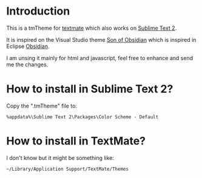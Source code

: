 Introduction
============

This is a tmTheme for [textmate](http://macromates.com/) which also works on [Sublime Text 2](http://www.sublimetext.com/2).

It is inspired on the Visual Studio theme [Son of Obsidian](http://studiostyl.es/schemes/son-of-obsidian) which is inspired in Eclipse [Obsidian](http://www.eclipsecolorthemes.org/?view=theme&id=21).

I am unsing it mainly for html and javascript, feel free to enhance and send me the changes.


How to install in Sublime Text 2?
=================================

Copy the ".tmTheme" file to: 
	
	%appdata%\Sublime Text 2\Packages\Color Scheme - Default

How to install in TextMate?
===========================

I don't know but it might be something like:

	~/Library/Application Support/TextMate/Themes